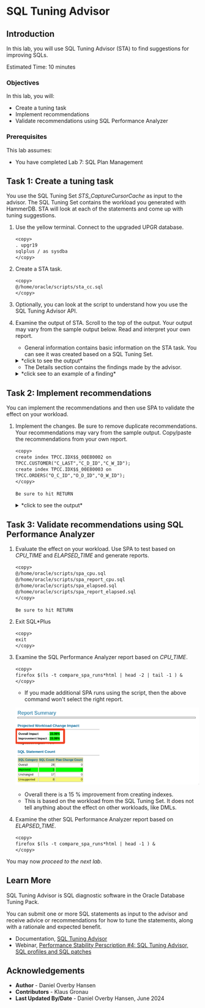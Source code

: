 # SQL Tuning Advisor

## Introduction

In this lab, you will use SQL Tuning Advisor (STA) to find suggestions for improving SQLs.

Estimated Time: 10 minutes

[](videohub:1_uchy3yhs)

### Objectives

In this lab, you will:

* Create a tuning task
* Implement recommendations
* Validate recommendations using SQL Performance Analyzer

### Prerequisites

This lab assumes:

- You have completed Lab 7: SQL Plan Management

## Task 1: Create a tuning task

You use the SQL Tuning Set *STS_CaptureCursorCache* as input to the advisor. The SQL Tuning Set contains the workload you generated with HammerDB. STA will look at each of the statements and come up with tuning suggestions.

1. Use the yellow terminal. Connect to the upgraded UPGR database.

    ```
    <copy>
    . upgr19
    sqlplus / as sysdba
    </copy>
    ```

2. Create a STA task.

    ```
    <copy>
    @/home/oracle/scripts/sta_cc.sql
    </copy>
    ```

3. Optionally, you can look at the script to understand how you use the SQL Tuning Advisor API.

4. Examine the output of STA. Scroll to the top of the output. Your output may vary from the sample output below. Read and interpret your own report.

    * General information contains basic information on the STA task. You can see it was created based on a SQL Tuning Set.

    <details>
    <summary>*click to see the output*</summary>
    ``` text
    -------------------------------------------------------------------------------
    GENERAL INFORMATION SECTION
    -------------------------------------------------------------------------------
    Tuning Task Name                : STA_UPGRADE_TO_19C_CC
    Tuning Task Owner               : SYS
    Workload Type                   : SQL Tuning Set
    Scope                           : COMPREHENSIVE
    Time Limit(seconds)             : 360
    Completion Status               : COMPLETED
    Started at                      : 07/08/2023 08:43:29
    Completed at                    : 07/08/2023 08:43:36
    SQL Tuning Set (STS) Name       : STS_CaptureCursorCache
    SQL Tuning Set Owner            : SYS
    Number of Statements in the STS : 37        
    ```
    </details>

    * The Details section contains the findings made by the advisor.

    <details>
    <summary>*click see to an example of a finding*</summary>
    ``` text
    -------------------------------------------------------------------------------
    FINDINGS SECTION (1 finding)
    -------------------------------------------------------------------------------

    1- Index Finding (see explain plans section below)
    --------------------------------------------------
    The execution plan of this statement can be improved by creating one or more
    indices.

    Recommendation (estimated benefit: 97.64%)
    ------------------------------------------
    - Consider running the Access Advisor to improve the physical schema design
        or creating the recommended index.
        create index TPCC.IDX$$_00E80002 on TPCC.CUSTOMER("C_LAST","C_D_ID","C_W_ID");

    Rationale
    ---------
        Creating the recommended indices significantly improves the execution plan
        of this statement. However, it might be preferable to run "Access Advisor"
        using a representative SQL workload as opposed to a single statement. This
        will allow to get comprehensive index recommendations which takes into
        account index maintenance overhead and additional space consumption.

    -------------------------------------------------------------------------------
    Object ID  : 13
    Schema Name: TPCC
    SQL ID	   : 89k9fqaq5b5sy
    SQL Text   : SELECT C_BALANCE, C_FIRST, C_MIDDLE, C_ID FROM CUSTOMER WHERE
                 C_LAST = :B3 AND C_D_ID = :B2 AND C_W_ID = :B1 ORDER BY C_FIRST   
    ```
    </details>

    * In the end, there is a summary of the findings that you can use to implement all the recommendations.

    <details>
    <summary>*click to see the output*</summary>
    ``` text
    -- Script generated by DBMS_SQLTUNE package, advisor framework --
    -- Use this script to implement some of the recommendations    --
    -- made by the SQL tuning advisor.			       --
    --							       --
    -- NOTE: this script may need to be edited for your system     --
    --	 (index names, privileges, etc) before it is executed. --
    -----------------------------------------------------------------
    create index TPCC.IDX$$_00E80001 on TPCC.CUSTOMER("C_LAST","C_D_ID","C_W_ID");
    create index TPCC.IDX$$_00E80002 on TPCC.CUSTOMER("C_LAST","C_D_ID","C_W_ID");
    create index TPCC.IDX$$_00E80003 on TPCC.ORDERS("O_C_ID","O_D_ID","O_W_ID");
    create index TPCC.IDX$$_00E80004 on TPCC.CUSTOMER("C_LAST","C_D_ID","C_W_ID");    
    ```
    </details>

## Task 2: Implement recommendations

You can implement the recommendations and then use SPA to validate the effect on your workload. 

1. Implement the changes. Be sure to remove duplicate recommendations. Your recommendations may vary from the sample output. Copy/paste the recommendations from your own report.

    ```
    <copy>
    create index TPCC.IDX$$_00E80002 on TPCC.CUSTOMER("C_LAST","C_D_ID","C_W_ID");
    create index TPCC.IDX$$_00E80003 on TPCC.ORDERS("O_C_ID","O_D_ID","O_W_ID");
    </copy>
            
    Be sure to hit RETURN
    ```

    <details>
    <summary>*click to see the output*</summary>
    ``` text
    SQL> create index TPCC.IDX$$_00E80002 on TPCC.CUSTOMER("C_LAST","C_D_ID","C_W_ID");

    Index created.

    SQL> create index TPCC.IDX$$_00E80003 on TPCC.ORDERS("O_C_ID","O_D_ID","O_W_ID");

    Index created.
    ```
    </details>

    * This is an exercise only. In a real environment, don't accept the recommendations without thorough consideration.
    * In this lab, the recommendations are to create indexes. Although the effect on your workload might be positive, remember that indexes also affect DMLs.

## Task 3: Validate recommendations using SQL Performance Analyzer

1. Evaluate the effect on your workload. Use SPA to test based on *CPU\_TIME* and *ELAPSED\_TIME* and generate reports.
    
    ```
    <copy>
    @/home/oracle/scripts/spa_cpu.sql
    @/home/oracle/scripts/spa_report_cpu.sql
    @/home/oracle/scripts/spa_elapsed.sql
    @/home/oracle/scripts/spa_report_elapsed.sql
    </copy>
            
    Be sure to hit RETURN
    ```
 
2. Exit SQL*Plus

    ```
    <copy>
    exit
    </copy>
    ```

3. Examine the SQL Performance Analyzer report based on *CPU\_TIME*.

    ```
    <copy>
    firefox $(ls -t compare_spa_runs*html | head -2 | tail -1 ) &
    </copy>
    ```

    * If you made additional SPA runs using the script, then the above command won't select the right report.

    ![Creating indexes give a better performance](./images/sqltune-spa1.png " ")

    * Overall there is a 15 % improvement from creating indexes. 
    * This is based on the workload from the SQL Tuning Set. It does not tell anything about the effect on other workloads, like DMLs.
    
4. Examine the other SQL Performance Analyzer report based on *ELAPSED\_TIME*.

    ```
    <copy>
    firefox $(ls -t compare_spa_runs*html | head -1 ) &
    </copy>
    ```

You may now *proceed to the next lab*.

## Learn More

SQL Tuning Advisor is SQL diagnostic software in the Oracle Database Tuning Pack.

You can submit one or more SQL statements as input to the advisor and receive advice or recommendations for how to tune the statements, along with a rationale and expected benefit.

* Documentation, [SQL Tuning Advisor](https://docs.oracle.com/en/database/oracle/oracle-database/19/tgsql/sql-tuning-advisor.html#GUID-8E1A39CB-A491-4254-8B31-9B1DF7B52AA1)
* Webinar, [Performance Stability Perscription #4: SQL Tuning Advisor, SQL profiles and SQL patches](https://www.youtube.com/watch?v=qCt1_Fc3JRs&t=4923s)

## Acknowledgements
* **Author** - Daniel Overby Hansen
* **Contributors** - Klaus Gronau
* **Last Updated By/Date** - Daniel Overby Hansen, June 2024
